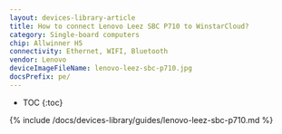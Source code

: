 ```yaml
---
layout: devices-library-article
title: How to connect Lenovo Leez SBC P710 to WinstarCloud?
category: Single-board computers
chip: Allwinner H5
connectivity: Ethernet, WIFI, Bluetooth
vendor: Lenovo
deviceImageFileName: lenovo-leez-sbc-p710.jpg
docsPrefix: pe/
---
```



* TOC
{:toc}

{% include /docs/devices-library/guides/lenovo-leez-sbc-p710.md %}